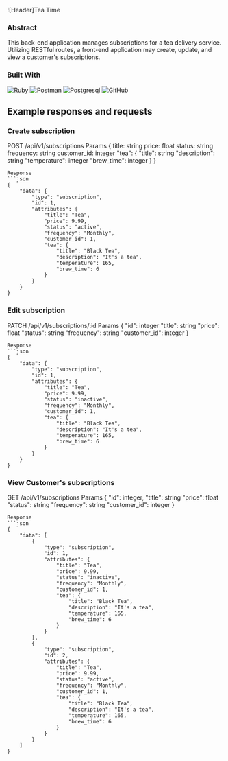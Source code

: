 ![Header]Tea Time


### Abstract
This back-end application manages subscriptions for a tea delivery service. Utilizing RESTful routes, a front-end application may create, update, and view a customer's subscriptions.


### Built With
![Ruby](https://img.shields.io/badge/Ruby_on_Rails-CC0000?style=for-the-badge&logo=ruby-on-rails&logoColor=white)
![Postman](https://img.shields.io/badge/Postman-FF6C37?style=for-the-badge&logo=Postman&logoColor=white)
![Postgresql](https://img.shields.io/badge/PostgreSQL-316192?style=for-the-badge&logo=postgresql&logoColor=white)
![GitHub](https://img.shields.io/badge/GitHub-100000?style=for-the-badge&logo=github&logoColor=white)




## Example responses and requests
### Create subscription
POST /api/v1/subscriptions
Params
{
    title: string
    price: float
    status: string
    frequency: string
    customer_id: integer
    "tea": {
           "title": string
           "description": string
           "temperature": integer
           "brew_time": integer
           }
}
```
Response
```json
{
    "data": {
        "type": "subscription",
        "id": 1,
        "attributes": {
            "title": "Tea",
            "price": 9.99,
            "status": "active",
            "frequency": "Monthly",
            "customer_id": 1,
            "tea": {
                "title": "Black Tea",
                "description": "It's a tea",
                "temperature": 165,
                "brew_time": 6
            }
        }
    }
}
```

### Edit subscription
PATCH /api/v1/subscriptions/:id
Params
{
  "id": integer
  "title": string
  "price": float
  "status": string
  "frequency": string
  "customer_id": integer
}
```
Response
```json
{
    "data": {
        "type": "subscription",
        "id": 1,
        "attributes": {
            "title": "Tea",
            "price": 9.99,
            "status": "inactive",
            "frequency": "Monthly",
            "customer_id": 1,
            "tea": {
                "title": "Black Tea",
                "description": "It's a tea",
                "temperature": 165,
                "brew_time": 6
            }
        }
    }
}
```

### View Customer's subscriptions
GET /api/v1/subscriptions
Params
{
  "id": integer,
  "title": string
  "price": float
  "status": string
  "frequency": string
  "customer_id": integer
}
```
Response
```json
{
    "data": [
        {
            "type": "subscription",
            "id": 1,
            "attributes": {
                "title": "Tea",
                "price": 9.99,
                "status": "inactive",
                "frequency": "Monthly",
                "customer_id": 1,
                "tea": {
                    "title": "Black Tea",
                    "description": "It's a tea",
                    "temperature": 165,
                    "brew_time": 6
                }
            }
        },
        {
            "type": "subscription",
            "id": 2,
            "attributes": {
                "title": "Tea",
                "price": 9.99,
                "status": "active",
                "frequency": "Monthly",
                "customer_id": 1,
                "tea": {
                    "title": "Black Tea",
                    "description": "It's a tea",
                    "temperature": 165,
                    "brew_time": 6
                }
            }
        }
    ]
}
```


 

